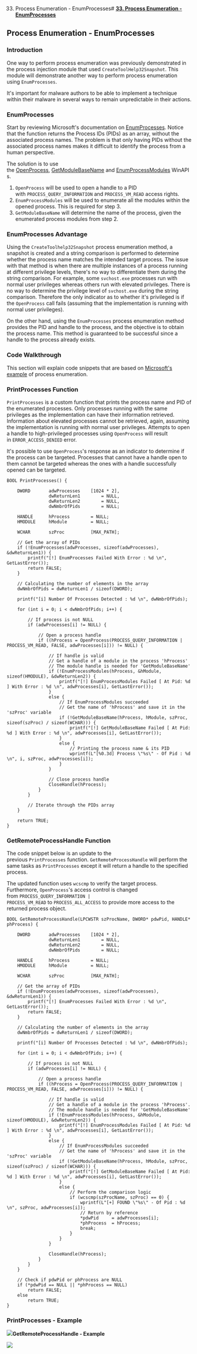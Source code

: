 33. Process Enumeration - EnumProcesses# [**33. Process Enumeration - EnumProcesses**](https://maldevacademy.com/modules/33)

## **Process Enumeration - EnumProcesses**

### **Introduction**

One way to perform process enumeration was previously demonstrated in the process injection module that used `CreateToolHelp32Snapshot`. This module will demonstrate another way to perform process enumeration using `EnumProcesses`.

It's important for malware authors to be able to implement a technique within their malware in several ways to remain unpredictable in their actions.

### **EnumProcesses**

Start by reviewing Microsoft's documentation on [EnumProcesses](https://learn.microsoft.com/en-us/windows/win32/api/psapi/nf-psapi-enumprocesses). Notice that the function returns the Process IDs (PIDs) as an array, without the associated process names. The problem is that only having PIDs without the associated process names makes it difficult to identify the process from a human perspective.

The solution is to use the [OpenProcess](https://learn.microsoft.com/en-us/windows/win32/api/processthreadsapi/nf-processthreadsapi-openprocess), [GetModuleBaseName](https://learn.microsoft.com/en-us/windows/win32/api/psapi/nf-psapi-getmodulebasenamew) and [EnumProcessModules](https://learn.microsoft.com/en-us/windows/win32/api/psapi/nf-psapi-enumprocessmodules) WinAPIs.

1. `OpenProcess` will be used to open a handle to a PID with `PROCESS_QUERY_INFORMATION` and `PROCESS_VM_READ` access rights.
2. `EnumProcessModules` will be used to enumerate all the modules within the opened process. This is required for step 3.
3. `GetModuleBaseName` will determine the name of the process, given the enumerated process modules from step 2.

### **EnumProcesses Advantage**

Using the `CreateToolhelp32Snapshot` process enumeration method, a snapshot is created and a string comparison is performed to determine whether the process name matches the intended target process. The issue with that method is when there are multiple instances of a process running at different privilege levels, there's no way to differentiate them during the string comparison. For example, some `svchost.exe` processes run with normal user privileges whereas others run with elevated privileges. There is no way to determine the privilege level of `svchost.exe` during the string comparison. Therefore the only indicator as to whether it's privileged is if the `OpenProcess` call fails (assuming that the implementation is running with normal user privileges).

On the other hand, using the `EnumProcesses` process enumeration method provides the PID and handle to the process, and the objective is to obtain the process name. This method is guaranteed to be successful since a handle to the process already exists.

### **Code Walkthrough**

This section will explain code snippets that are based on [Microsoft's example](https://learn.microsoft.com/en-us/windows/win32/psapi/enumerating-all-processes) of process enumeration.

### **PrintProcesses Function**

`PrintProcesses` is a custom function that prints the process name and PID of the enumerated processes. Only processes running with the same privileges as the implementation can have their information retrieved. Information about elevated processes cannot be retrieved, again, assuming the implementation is running with normal user privileges. Attempts to open a handle to high-privileged processes using `OpenProcess` will result in `ERROR_ACCESS_DENIED` error.

It's possible to use `OpenProcess`'s response as an indicator to determine if the process can be targeted. Processes that cannot have a handle open to them cannot be targeted whereas the ones with a handle successfully opened can be targeted.


```
BOOL PrintProcesses() {

	DWORD		adwProcesses	[1024 * 2],
			    dwReturnLen1		= NULL,
			    dwReturnLen2		= NULL,
			    dwNmbrOfPids		= NULL;

	HANDLE		hProcess		= NULL;
	HMODULE		hModule			= NULL;

	WCHAR		szProc			[MAX_PATH];

	// Get the array of PIDs
	if (!EnumProcesses(adwProcesses, sizeof(adwProcesses), &dwReturnLen1)) {
		printf("[!] EnumProcesses Failed With Error : %d \n", GetLastError());
		return FALSE;
	}

	// Calculating the number of elements in the array
	dwNmbrOfPids = dwReturnLen1 / sizeof(DWORD);

	printf("[i] Number Of Processes Detected : %d \n", dwNmbrOfPids);

	for (int i = 0; i < dwNmbrOfPids; i++) {

		// If process is not NULL
		if (adwProcesses[i] != NULL) {

			// Open a process handle
			if ((hProcess = OpenProcess(PROCESS_QUERY_INFORMATION | PROCESS_VM_READ, FALSE, adwProcesses[i])) != NULL) {

				// If handle is valid
				// Get a handle of a module in the process 'hProcess'
				// The module handle is needed for 'GetModuleBaseName'
				if (!EnumProcessModules(hProcess, &hModule, sizeof(HMODULE), &dwReturnLen2)) {
					printf("[!] EnumProcessModules Failed [ At Pid: %d ] With Error : %d \n", adwProcesses[i], GetLastError());
				}
				else {
					// If EnumProcessModules succeeded
					// Get the name of 'hProcess' and save it in the 'szProc' variable
					if (!GetModuleBaseName(hProcess, hModule, szProc, sizeof(szProc) / sizeof(WCHAR))) {
						printf("[!] GetModuleBaseName Failed [ At Pid: %d ] With Error : %d \n", adwProcesses[i], GetLastError());
					}
					else {
						// Printing the process name & its PID
						wprintf(L"[%0.3d] Process \"%s\" - Of Pid : %d \n", i, szProc, adwProcesses[i]);
					}
				}

				// Close process handle
				CloseHandle(hProcess);
			}
		}

		// Iterate through the PIDs array
	}

	return TRUE;
}

```
### **GetRemoteProcessHandle Function**

The code snippet below is an update to the previous `PrintProcesses` function. `GetRemoteProcessHandle` will perform the same tasks as `PrintProcesses` except it will return a handle to the specified process.

The updated function uses `wcscmp` to verify the target process. Furthermore, `OpenProcess`'s access control is changed from `PROCESS_QUERY_INFORMATION | PROCESS_VM_READ` to `PROCESS_ALL_ACCESS` to provide more access to the returned process object.


```
BOOL GetRemoteProcessHandle(LPCWSTR szProcName, DWORD* pdwPid, HANDLE* phProcess) {

	DWORD		adwProcesses	[1024 * 2],
			    dwReturnLen1		= NULL,
			    dwReturnLen2		= NULL,
			    dwNmbrOfPids		= NULL;

	HANDLE		hProcess		= NULL;
	HMODULE		hModule			= NULL;

	WCHAR		szProc			[MAX_PATH];

	// Get the array of PIDs
	if (!EnumProcesses(adwProcesses, sizeof(adwProcesses), &dwReturnLen1)) {
		printf("[!] EnumProcesses Failed With Error : %d \n", GetLastError());
		return FALSE;
	}

	// Calculating the number of elements in the array
	dwNmbrOfPids = dwReturnLen1 / sizeof(DWORD);

	printf("[i] Number Of Processes Detected : %d \n", dwNmbrOfPids);

	for (int i = 0; i < dwNmbrOfPids; i++) {

		// If process is not NULL
		if (adwProcesses[i] != NULL) {

			// Open a process handle
			if ((hProcess = OpenProcess(PROCESS_QUERY_INFORMATION | PROCESS_VM_READ, FALSE, adwProcesses[i])) != NULL) {

				// If handle is valid
				// Get a handle of a module in the process 'hProcess'.
				// The module handle is needed for 'GetModuleBaseName'
				if (!EnumProcessModules(hProcess, &hModule, sizeof(HMODULE), &dwReturnLen2)) {
					printf("[!] EnumProcessModules Failed [ At Pid: %d ] With Error : %d \n", adwProcesses[i], GetLastError());
				}
				else {
					// If EnumProcessModules succeeded
					// Get the name of 'hProcess' and save it in the 'szProc' variable
					if (!GetModuleBaseName(hProcess, hModule, szProc, sizeof(szProc) / sizeof(WCHAR))) {
						printf("[!] GetModuleBaseName Failed [ At Pid: %d ] With Error : %d \n", adwProcesses[i], GetLastError());
					}
					else {
						// Perform the comparison logic
						if (wcscmp(szProcName, szProc) == 0) {
							wprintf(L"[+] FOUND \"%s\" - Of Pid : %d \n", szProc, adwProcesses[i]);
							// Return by reference
							*pdwPid		= adwProcesses[i];
							*phProcess	= hProcess;
							break;
						}
					}
				}

				CloseHandle(hProcess);
			}
		}
	}

	// Check if pdwPid or phProcess are NULL
	if (*pdwPid == NULL || *phProcess == NULL)
		return FALSE;
	else
		return TRUE;
}

```
### **PrintProcesses - Example**




[![](33%20Process%20Enumeration%20-%20EnumProcesses%2068c6d61e1bea4011b331a89d300322f9/enumprocesses-108501303-c0dfa0d8-5e73-431e-9f5f-3cea0bb217be.png)](33%20Process%20Enumeration%20-%20EnumProcesses%2068c6d61e1bea4011b331a89d300322f9/enumprocesses-108501303-c0dfa0d8-5e73-431e-9f5f-3cea0bb217be.png)****GetRemoteProcessHandle - Example****

[![](33%20Process%20Enumeration%20-%20EnumProcesses%2068c6d61e1bea4011b331a89d300322f9/enumprocesses-208500959-341d233b-4852-463e-8108-6d6e4c109416.png)](33%20Process%20Enumeration%20-%20EnumProcesses%2068c6d61e1bea4011b331a89d300322f9/enumprocesses-208500959-341d233b-4852-463e-8108-6d6e4c109416.png)